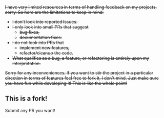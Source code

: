 ~~I have very limited resources in terms of handling feedback on my projects, sorry. So here are the limitations to keep in mind:~~

- ~~I don't look into reported Issues.~~
- ~~I only look into small PRs that suggest~~
  - ~~bug fixes,~~
  - ~~documentation fixes.~~
- ~~I do not look into PRs that~~
  - ~~implement new features,~~
  - ~~refactor/cleanup the code.~~
- ~~What qualifies as a bug, a feature, or refactoring is entirely upon my interpretation.~~

~~Sorry for any inconveniences. If you want to stir the project in a particular direction in terms of features feel free to fork it, I don't mind. Just make sure you have fun while developing it! This is like the whole point!~~

## This is a fork!

Submit any PR you want!